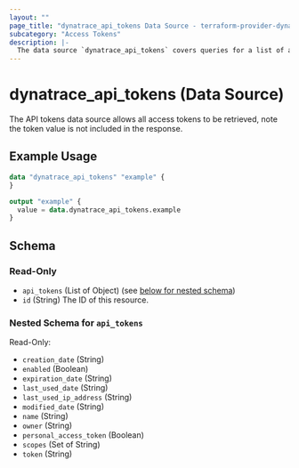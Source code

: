 ```yaml
---
layout: ""
page_title: "dynatrace_api_tokens Data Source - terraform-provider-dynatrace"
subcategory: "Access Tokens"
description: |-
  The data source `dynatrace_api_tokens` covers queries for a list of access tokens
---
```


# dynatrace_api_tokens (Data Source)

The API tokens data source allows all access tokens to be retrieved, note the token value is not included in the response.

## Example Usage

```terraform
data "dynatrace_api_tokens" "example" {
}

output "example" {
  value = data.dynatrace_api_tokens.example
}
```

<!-- schema generated by tfplugindocs -->
## Schema

### Read-Only

- `api_tokens` (List of Object) (see [below for nested schema](#nestedatt--api_tokens))
- `id` (String) The ID of this resource.

<a id="nestedatt--api_tokens"></a>
### Nested Schema for `api_tokens`

Read-Only:

- `creation_date` (String)
- `enabled` (Boolean)
- `expiration_date` (String)
- `last_used_date` (String)
- `last_used_ip_address` (String)
- `modified_date` (String)
- `name` (String)
- `owner` (String)
- `personal_access_token` (Boolean)
- `scopes` (Set of String)
- `token` (String)